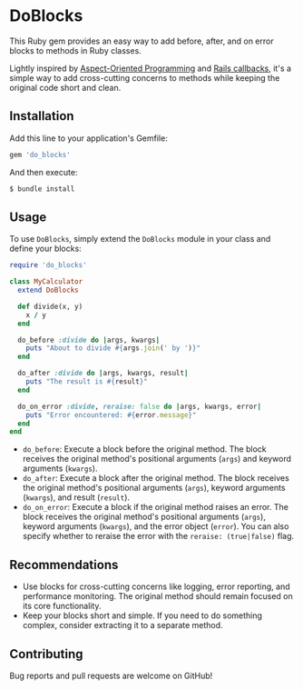 # DoBlocks

This Ruby gem provides an easy way to add before, after, and on error blocks to methods in Ruby classes.

Lightly inspired by [Aspect-Oriented Programming](https://en.wikipedia.org/wiki/Aspect-oriented_programming) and [Rails callbacks](https://guides.rubyonrails.org/active_record_callbacks.html), it's a simple way to add cross-cutting concerns to methods while keeping the original code short and clean.

## Installation

Add this line to your application's Gemfile:

```ruby
gem 'do_blocks'
```

And then execute:

```ruby
$ bundle install
```

## Usage

To use `DoBlocks`, simply extend the `DoBlocks` module in your class and define your blocks:

```ruby
require 'do_blocks'

class MyCalculator
  extend DoBlocks

  def divide(x, y)
    x / y
  end

  do_before :divide do |args, kwargs|
    puts "About to divide #{args.join(' by ')}"
  end

  do_after :divide do |args, kwargs, result|
    puts "The result is #{result}"
  end

  do_on_error :divide, reraise: false do |args, kwargs, error|
    puts "Error encountered: #{error.message}"
  end
end
```

- `do_before`: Execute a block before the original method. The block receives the original method's positional arguments (`args`) and keyword arguments (`kwargs`).
- `do_after`: Execute a block after the original method. The block receives the original method's positional arguments (`args`), keyword arguments (`kwargs`), and result (`result`).
- `do_on_error`: Execute a block if the original method raises an error. The block receives the original method's positional arguments (`args`), keyword arguments (`kwargs`), and the error object (`error`). You can also specify whether to reraise the error with the `reraise: (true|false)` flag.

## Recommendations

- Use blocks for cross-cutting concerns like logging, error reporting, and performance monitoring. The original method should remain focused on its core functionality.
- Keep your blocks short and simple. If you need to do something complex, consider extracting it to a separate method.

## Contributing

Bug reports and pull requests are welcome on GitHub!
